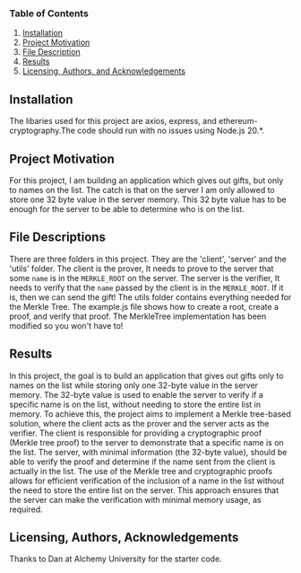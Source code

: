 ### Table of Contents

1. [Installation](#installation)
2. [Project Motivation](#motivation)
3. [File Description](#files)
4. [Results](#results)
5. [Licensing, Authors, and Acknowledgements](#licensing)

## Installation <a name="installation"></a>

The libaries used for this project are axios, express, and ethereum-cryptography.The code should run with no issues using Node.js 20.*.

## Project Motivation<a name="motivation"></a>

For this project, I am building an application which gives out gifts, but only to names on the list. 
The catch is that on the server I am only allowed to store one 32 byte value in the server memory. 
This 32 byte value has to be enough for the server to be able to determine who is on the list.
   

## File Descriptions <a name="files"></a>

There are three folders in this project. They are the 'client', 'server' and the 'utils' folder. 
The client is the prover, It needs to prove to the server that some `name` is in the `MERKLE_ROOT` on the server.
The server is the verifier, It needs to verify that the `name` passed by the client is in the `MERKLE_ROOT`. 
If it is, then we can send the gift! 
The utils folder contains everything needed for the Merkle Tree.
The example.js file shows how to create a root, create a proof, and verify that proof.
The MerkleTree implementation has been modified so you won't have to!

## Results<a name="results"></a>

In this project, the goal is to build an application that gives out gifts only to names on the list while storing only one 32-byte value in the server memory. 
The 32-byte value is used to enable the server to verify if a specific name is on the list, without needing to store the entire list in memory.
To achieve this, the project aims to implement a Merkle tree-based solution, where the client acts as the prover and the server acts as the verifier. 
The client is responsible for providing a cryptographic proof (Merkle tree proof) to the server to demonstrate that a specific name is on the list. 
The server, with minimal information (the 32-byte value), should be able to verify the proof and determine if the name sent from the client is actually in the list.
The use of the Merkle tree and cryptographic proofs allows for efficient verification of the inclusion of a name in the list without the need to store the entire list on the server. 
This approach ensures that the server can make the verification with minimal memory usage, as required.


## Licensing, Authors, Acknowledgements<a name="licensing"></a>

Thanks to Dan at Alchemy University for the starter code.
